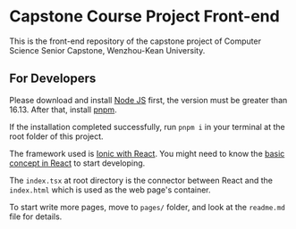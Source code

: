 Capstone Course Project Front-end
====

This is the front-end repository of the capstone project of Computer Science Senior Capstone,
Wenzhou-Kean University.

For Developers
----

Please download and install [Node JS](https://nodejs.org/en/download/current) first,
the version must be greater than 16.13.
After that, install [pnpm](https://pnpm.io/installation#using-corepack).

If the installation completed successfully, run `pnpm i` in your terminal at the root folder of this project.

The framework used is [Ionic with React](https://ionicframework.com/docs/react/quickstart).
You might need to know the [basic concept in React](https://react.dev/learn) to start developing.

The `index.tsx` at root directory is the connector between React and the `index.html`
which is used as the web page's container.

To start write more pages, move to `pages/` folder, and look at the `readme.md` file for details.